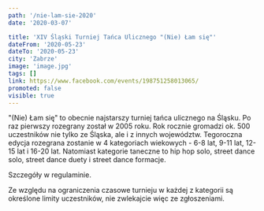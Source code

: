 ```yaml
---
path: '/nie-lam-sie-2020'
date: '2020-03-07'

title: 'XIV Śląski Turniej Tańca Ulicznego "(Nie) Łam się"'
dateFrom: '2020-05-23'
dateTo: '2020-05-23'
city: 'Zabrze'
image: 'image.jpg'
tags: []
link: https://www.facebook.com/events/198751258013065/
promoted: false
visible: true
---
```

"(Nie) Łam się" to obecnie najstarszy turniej tańca ulicznego na Śląsku. Po raz pierwszy rozegrany został w 2005 roku. Rok rocznie gromadzi ok. 500 uczestników nie tylko ze Śląska, ale i z innych województw. Tegoroczna edycja rozegrana zostanie w 4 kategoriach wiekowych - 6-8 lat, 9-11 lat, 12-15 lat i 16-20 lat. Natomiast kategorie taneczne to hip hop solo, street dance solo, street dance duety i street dance formacje.
 
Szczegóły w regulaminie.

Ze względu na ograniczenia czasowe turnieju w każdej z kategorii są określone limity uczestników, nie zwlekajcie więc ze zgłoszeniami.